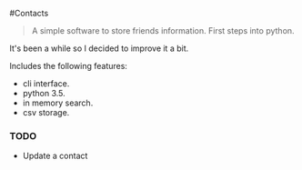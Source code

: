 #Contacts

> A simple software to store friends information. First steps into python.


It's been a while so I decided to improve it a bit.

Includes the following features:

- cli interface.
- python 3.5.
- in memory search.
- csv storage.


### TODO

- Update a contact
